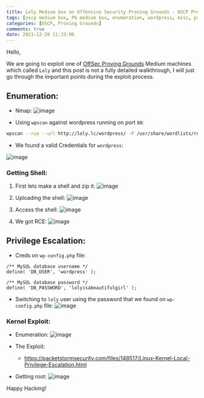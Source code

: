 ```yaml
---
title: Loly Medium box on Offensive Security Proving Grounds - OSCP Preparation.
tags: [oscp medium box, PG medium box, enumeration, wordpress, misc, privilege escalation, kernel, linux]
categories: [OSCP, Proving Grounds]
comments: true
date: 2021-12-20 11:33:00
---
```


Hello,

We are going to exploit one of [OffSec Proving Grounds](https://portal.offensive-security.com/proving-grounds/play) Medium machines which called `Loly` and this post is not a fully detailed walkthrough, I will just go through the important points during the exploit process.

## Enumeration:
- Nmap:
![image](../../assets/img/sample/pg-loly/nmap.png)

- Using `wpscan` against wordpress running on port `80`:
```bash
wpscan --rua --url http://loly.lc/wordpress/ -P /usr/share/wordlists/rockyou.txt
```

- We found a valid Credentials for `wordpress`:

![image](../../assets/img/sample/pg-loly/wp-login.png)

### Getting Shell:
1. First lets make a shell and zip it:
![image](../../assets/img/sample/pg-loly/shell-zip.png)

2. Uploading the shell:
![image](../../assets/img/sample/pg-loly/upload.png)

3. Access the shell:
![image](../../assets/img/sample/pg-loly/access-shell.png)

4. We got RCE:
![image](../../assets/img/sample/pg-loly/rce.png)

## Privilege Escalation:
- Creds on `wp-config.php` file:

```
/** MySQL database username */
define( 'DB_USER', 'wordpress' );

/** MySQL database password */
define( 'DB_PASSWORD', 'lolyisabeautifulgirl' );
```

- Switching to `loly` user using the password that we found on `wp-config.php` file:
![image](../../assets/img/sample/pg-loly/loly.png)

### Kernel Exploit:
- Enumeration:
![image](../../assets/img/sample/pg-loly/kernel.png)

- The Exploit: 
	* https://packetstormsecurity.com/files/148517/Linux-Kernel-Local-Privilege-Escalation.html

- Getting root:
![image](../../assets/img/sample/pg-loly/root.png)


Happy Hacking!